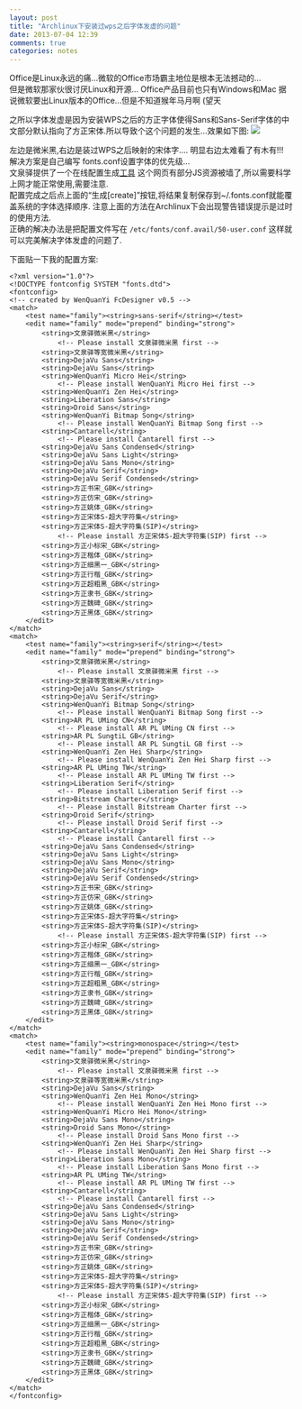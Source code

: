 ```yaml
---
layout: post
title: "Archlinux下安装过wps之后字体发虚的问题"
date: 2013-07-04 12:39
comments: true
categories: notes
---
```


Office是Linux永远的痛...微软的Office市场霸主地位是根本无法撼动的...  
但是微软那家伙很讨厌Linux和开源... Office产品目前也只有Windows和Mac
据说微软要出Linux版本的Office...但是不知道猴年马月啊 (望天

之所以字体发虚是因为安装WPS之后的方正字体使得Sans和Sans-Serif字体的中文部分默认指向了方正宋体.所以导致个这个问题的发生...效果如下图:
![](https://lh6.googleusercontent.com/-7Tsrxwsjy4I/UdQBngbd6EI/AAAAAAAAXV0/JaT9lIzSLY8/w633-h410-no/2013-07-03-184858_633x410_scrot.png)

左边是微米黑,右边是装过WPS之后映射的宋体字.... 明显右边太难看了有木有!!!  
解决方案是自己编写 fonts.conf设置字体的优先级...  
文泉驿提供了一个在线配置生成[工具](http://wenq.org/cloud/fcdesigner_local.html)
这个网页有部分JS资源被墙了,所以需要科学上网才能正常使用,需要注意.  
配置完成之后点上面的“生成[create]”按钮,将结果复制保存到~/.fonts.conf就能覆盖系统的字体选择顺序.
注意上面的方法在Archlinux下会出现警告错误提示是过时的使用方法.  
正确的解决办法是把配置文件写在 `/etc/fonts/conf.avail/50-user.conf`
这样就可以完美解决字体发虚的问题了.  

下面贴一下我的配置方案:  

	<?xml version="1.0"?>
	<!DOCTYPE fontconfig SYSTEM "fonts.dtd">
	<fontconfig>
	<!-- created by WenQuanYi FcDesigner v0.5 -->
	<match>
		<test name="family"><string>sans-serif</string></test>
		<edit name="family" mode="prepend" binding="strong">
			<string>文泉驿微米黑</string>
				<!-- Please install 文泉驿微米黑 first -->
			<string>文泉驿等宽微米黑</string>
			<string>DejaVu Sans</string>
			<string>DejaVu Sans</string>
			<string>WenQuanYi Micro Hei</string>
				<!-- Please install WenQuanYi Micro Hei first -->
			<string>WenQuanYi Zen Hei</string>
			<string>Liberation Sans</string>
			<string>Droid Sans</string>
			<string>WenQuanYi Bitmap Song</string>
				<!-- Please install WenQuanYi Bitmap Song first -->
			<string>Cantarell</string>
				<!-- Please install Cantarell first -->
			<string>DejaVu Sans Condensed</string>
			<string>DejaVu Sans Light</string>
			<string>DejaVu Sans Mono</string>
			<string>DejaVu Serif</string>
			<string>DejaVu Serif Condensed</string>
			<string>方正书宋_GBK</string>
			<string>方正仿宋_GBK</string>
			<string>方正姚体_GBK</string>
			<string>方正宋体S-超大字符集</string>
			<string>方正宋体S-超大字符集(SIP)</string>
				<!-- Please install 方正宋体S-超大字符集(SIP) first -->
			<string>方正小标宋_GBK</string>
			<string>方正楷体_GBK</string>
			<string>方正细黑一_GBK</string>
			<string>方正行楷_GBK</string>
			<string>方正超粗黑_GBK</string>
			<string>方正隶书_GBK</string>
			<string>方正魏碑_GBK</string>
			<string>方正黑体_GBK</string>
		</edit>
	</match>
	<match>
		<test name="family"><string>serif</string></test>
		<edit name="family" mode="prepend" binding="strong">
			<string>文泉驿微米黑</string>
				<!-- Please install 文泉驿微米黑 first -->
			<string>文泉驿等宽微米黑</string>
			<string>DejaVu Sans</string>
			<string>DejaVu Serif</string>
			<string>WenQuanYi Bitmap Song</string>
				<!-- Please install WenQuanYi Bitmap Song first -->
			<string>AR PL UMing CN</string>
				<!-- Please install AR PL UMing CN first -->
			<string>AR PL SungtiL GB</string>
				<!-- Please install AR PL SungtiL GB first -->
			<string>WenQuanYi Zen Hei Sharp</string>
				<!-- Please install WenQuanYi Zen Hei Sharp first -->
			<string>AR PL UMing TW</string>
				<!-- Please install AR PL UMing TW first -->
			<string>Liberation Serif</string>
				<!-- Please install Liberation Serif first -->
			<string>Bitstream Charter</string>
				<!-- Please install Bitstream Charter first -->
			<string>Droid Serif</string>
				<!-- Please install Droid Serif first -->
			<string>Cantarell</string>
				<!-- Please install Cantarell first -->
			<string>DejaVu Sans Condensed</string>
			<string>DejaVu Sans Light</string>
			<string>DejaVu Sans Mono</string>
			<string>DejaVu Serif</string>
			<string>DejaVu Serif Condensed</string>
			<string>方正书宋_GBK</string>
			<string>方正仿宋_GBK</string>
			<string>方正姚体_GBK</string>
			<string>方正宋体S-超大字符集</string>
			<string>方正宋体S-超大字符集(SIP)</string>
				<!-- Please install 方正宋体S-超大字符集(SIP) first -->
			<string>方正小标宋_GBK</string>
			<string>方正楷体_GBK</string>
			<string>方正细黑一_GBK</string>
			<string>方正行楷_GBK</string>
			<string>方正超粗黑_GBK</string>
			<string>方正隶书_GBK</string>
			<string>方正魏碑_GBK</string>
			<string>方正黑体_GBK</string>
		</edit>
	</match>
	<match>
		<test name="family"><string>monospace</string></test>
		<edit name="family" mode="prepend" binding="strong">
			<string>文泉驿微米黑</string>
				<!-- Please install 文泉驿微米黑 first -->
			<string>文泉驿等宽微米黑</string>
			<string>DejaVu Sans</string>
			<string>WenQuanYi Zen Hei Mono</string>
				<!-- Please install WenQuanYi Zen Hei Mono first -->
			<string>WenQuanYi Micro Hei Mono</string>
			<string>DejaVu Sans Mono</string>
			<string>Droid Sans Mono</string>
				<!-- Please install Droid Sans Mono first -->
			<string>WenQuanYi Zen Hei Sharp</string>
				<!-- Please install WenQuanYi Zen Hei Sharp first -->
			<string>Liberation Sans Mono</string>
				<!-- Please install Liberation Sans Mono first -->
			<string>AR PL UMing TW</string>
				<!-- Please install AR PL UMing TW first -->
			<string>Cantarell</string>
				<!-- Please install Cantarell first -->
			<string>DejaVu Sans Condensed</string>
			<string>DejaVu Sans Light</string>
			<string>DejaVu Sans Mono</string>
			<string>DejaVu Serif</string>
			<string>DejaVu Serif Condensed</string>
			<string>方正书宋_GBK</string>
			<string>方正仿宋_GBK</string>
			<string>方正姚体_GBK</string>
			<string>方正宋体S-超大字符集</string>
			<string>方正宋体S-超大字符集(SIP)</string>
				<!-- Please install 方正宋体S-超大字符集(SIP) first -->
			<string>方正小标宋_GBK</string>
			<string>方正楷体_GBK</string>
			<string>方正细黑一_GBK</string>
			<string>方正行楷_GBK</string>
			<string>方正超粗黑_GBK</string>
			<string>方正隶书_GBK</string>
			<string>方正魏碑_GBK</string>
			<string>方正黑体_GBK</string>
		</edit>
	</match>
	</fontconfig>
